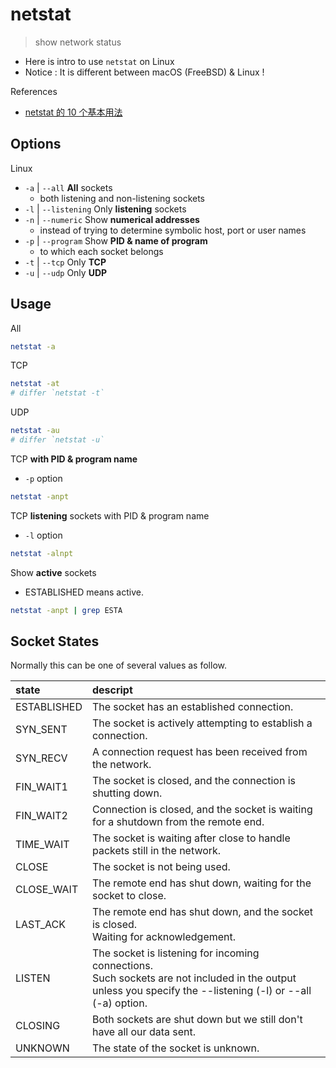 # netstat

> show network status

- Here is intro to use `netstat` on Linux
- Notice : It is different between macOS (FreeBSD) & Linux !

References

- [netstat 的 10 个基本用法](https://linux.cn/article-2434-1.html)

## Options

Linux

- `-a` | `--all` **All** sockets
    - both listening and non-listening sockets
- `-l` | `--listening` Only **listening** sockets
- `-n` | `--numeric` Show **numerical addresses**
    - instead of trying to determine symbolic host, port or user names
- `-p` | `--program` Show **PID & name of program**
    - to which each socket belongs
- `-t` | `--tcp` Only **TCP**
- `-u` | `--udp` Only **UDP**

## Usage

All

```bash
netstat -a
```

TCP

```bash
netstat -at
# differ `netstat -t`
```

UDP

```bash
netstat -au
# differ `netstat -u`
```

TCP **with PID & program name**

- `-p` option

```bash
netstat -anpt
```

TCP **listening** sockets with PID & program name

- `-l` option

```bash
netstat -alnpt
```

Show **active** sockets

- ESTABLISHED means active.

```bash
netstat -anpt | grep ESTA
```

## Socket States

Normally this can be one of several values as follow.

|state|descript|
|:-|:-|
|ESTABLISHED|The socket has an established connection.|
|SYN_SENT|The socket is actively attempting to establish a connection.|
|SYN_RECV|A connection request has been received from the network.|
|FIN_WAIT1|The socket is closed, and the connection is shutting down.|
|FIN_WAIT2|Connection is closed, and the socket is waiting for a shutdown from the remote end.|
|TIME_WAIT|The socket is waiting after close to handle packets still in the network.|
|CLOSE|The socket is not being used.|
|CLOSE_WAIT|The remote end has shut down, waiting for the socket to close.|
|LAST_ACK|The remote end has shut down, and the socket is closed. <br/> Waiting for acknowledgement.|
|LISTEN|The socket is listening for incoming connections. <br/> Such sockets are not included in the output <br/> unless you  specify the --listening (-l) or --all (-a) option.|
|CLOSING|Both sockets are shut down but we still don't have all our data sent.|
|UNKNOWN|The state of the socket is unknown.|
